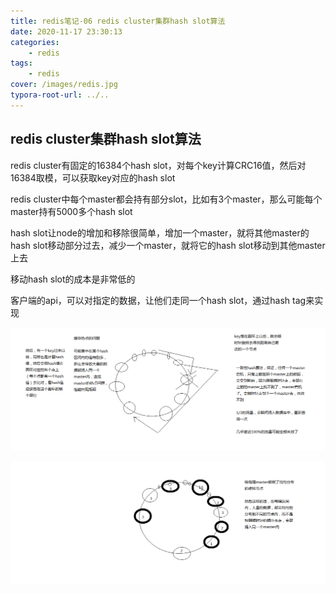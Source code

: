 ```yaml
---
title: redis笔记-06 redis cluster集群hash slot算法
date: 2020-11-17 23:30:13
categories: 
	- redis
tags:
	- redis
cover: /images/redis.jpg
typora-root-url: ../..
---
```


## redis cluster集群hash slot算法

redis cluster有固定的16384个hash slot，对每个key计算CRC16值，然后对16384取模，可以获取key对应的hash slot

redis cluster中每个master都会持有部分slot，比如有3个master，那么可能每个master持有5000多个hash slot

hash slot让node的增加和移除很简单，增加一个master，就将其他master的hash slot移动部分过去，减少一个master，就将它的hash slot移动到其他master上去

移动hash slot的成本是非常低的

客户端的api，可以对指定的数据，让他们走同一个hash slot，通过hash tag来实现

![hash slot](/images/%E4%B8%80%E8%87%B4%E6%80%A7hash%E7%AE%97%E6%B3%95%E7%9A%84%E8%AE%B2%E8%A7%A3%E5%92%8C%E4%BC%98%E7%82%B9.png)

![虚拟结点实现负载均衡](/images/%E4%B8%80%E8%87%B4%E6%80%A7hash%E7%AE%97%E6%B3%95%E7%9A%84%E8%99%9A%E6%8B%9F%E8%8A%82%E7%82%B9%E5%AE%9E%E7%8E%B0%E8%B4%9F%E8%BD%BD%E5%9D%87%E8%A1%A1.png)

